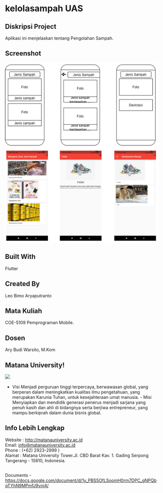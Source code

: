 # kelolasampah UAS
##  Diskripsi Project 
Aplikasi ini menjelaskan tentang Pengolahan Sampah.
## Screenshot<br>
<img src = 2.PNG>
<img src = 1.PNG>

## Built With<br>
Flutter
## Created By
Leo Bimo Aryaputranto<br>
## Mata Kuliah
COE-5109 Pemprograman Mobile.

## Dosen
Ary Budi Warsito, M.Kom

## Matana University!
<img src = https://camo.githubusercontent.com/a99b52802e0f5b085218034209e094fbad978c62eead62d73f8f3ba5598613b0/687474703a2f2f6d6174616e61756e69766572736974792e61632e69642f776562736974655f6c616d612f696d616765732f666f6f7465722f4c6f676f5f6d755f666f6f742e706e67> <br>

- Visi Menjadi perguruan tinggi terpercaya, berwawasan global, yang berperan dalam meningkatkan kualitas ilmu pengetahuan, yang merupakan Karunia Tuhan, untuk kesejahteraan umat manusia. - Misi Menyiapkan dan mendidik generasi penerus menjadi sarjana yang penuh kasih dan ahli di bidangnya serta berjiwa entrepreneur, yang mampu berkiprah dalam dunia bisnis global.
## Info Lebih Lengkap
Website : http://matanauniversity.ac.id<br>
Email: info@matanauniversity.ac.id<br>
Phone : (+62) 2923-2999 )<br>
Alamat : Matana University Tower.Jl. CBD Barat Kav. 1. Gading Serpong Tangerang - 15810, Indonesia.<br>

<br>Documents - https://docs.google.com/document/d/1y_PBS5OfLSoomH0rm7DPC_gNPQbqTYhN9MPmfJ9vni4/ <br>

